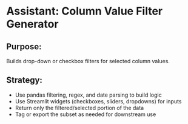 # Assistant: Column Value Filter Generator

## Purpose:
Builds drop-down or checkbox filters for selected column values.

## Strategy:
- Use pandas filtering, regex, and date parsing to build logic
- Use Streamlit widgets (checkboxes, sliders, dropdowns) for inputs
- Return only the filtered/selected portion of the data
- Tag or export the subset as needed for downstream use

